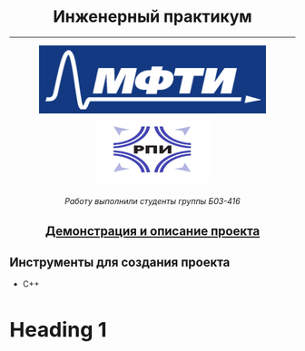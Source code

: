 <h1 align="center">Инженерный практикум</h1>

<hr>

<p align="center">
    <img src="logo.jpg" alt="logo" height="120" width="400"/>
    <img src="logo_2.jpg" alt="logo_2" height="120" width="200"/>
</p>

<h6 align="center">Работу выполнили студенты группы Б03-416</h6>

<h2 align="center"><a  href="https://solitairevue.firebaseapp.com">Демонстрация и описание проекта</a></h2>

## Инструменты для создания проекта

 - C++

<h1 style="font-size: 36px;">Heading 1</h1>
